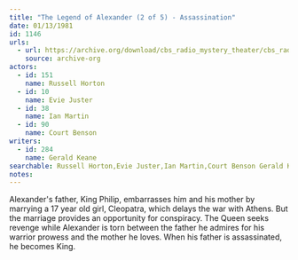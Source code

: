 ```yaml
---
title: "The Legend of Alexander (2 of 5) - Assassination"
date: 01/13/1981
id: 1146
urls: 
  - url: https://archive.org/download/cbs_radio_mystery_theater/cbs_radio_mystery_theater-1101-1150.zip/cbs_radio_mystery_theater-1101-1150%2Fcbsrmt_1146_legend_of_alexander_part_2_assassination.mp3
    source: archive-org
actors:  
  - id: 151
    name: Russell Horton  
  - id: 10
    name: Evie Juster  
  - id: 38
    name: Ian Martin  
  - id: 90
    name: Court Benson
writers:  
  - id: 284
    name: Gerald Keane
searchable: Russell Horton,Evie Juster,Ian Martin,Court Benson Gerald Keane
notes:  
---
```

Alexander's father, King Philip, embarrasses him and his mother by marrying a 17 year old girl, Cleopatra, which delays the war with Athens. But the marriage provides an opportunity for conspiracy. The Queen seeks revenge while Alexander is torn between the father he admires for his warrior prowess and the mother he loves. When his father is assassinated, he becomes King.